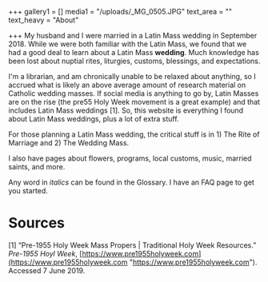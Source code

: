 +++
gallery1 = []
media1 = "/uploads/_MG_0505.JPG"
text_area = ""
text_heavy = "About"

+++
My husband and I were married in a Latin Mass wedding in September 2018. While we were both familiar with the Latin Mass, we found that we had a good deal to learn about a Latin Mass **wedding**. Much knowledge has been lost about nuptial rites, liturgies, customs, blessings, and expectations.

I'm a librarian, and am chronically unable to be relaxed about anything, so I accrued what is likely an above average amount of research material on Catholic wedding masses. If social media is anything to go by, Latin Masses are on the rise (the pre55 Holy Week movement is a great example) and that includes Latin Mass weddings \[1\]. So, this website is everything I found about Latin Mass weddings, plus a lot of extra stuff.

For those planning a Latin Mass wedding, the critical stuff is in 1) The Rite of Marriage and 2) The Wedding Mass.

I also have pages about flowers, programs, local customs, music, married saints, and more.

Any word in _italics_ can be found in the Glossary. I have an FAQ page to get you started.

# Sources 

\[1\] “Pre-1955 Holy Week Mass Propers | Traditional Holy Week Resources.” _Pre-1955 Hoyl Week_, [https://www.pre1955holyweek.com](https://www.pre1955holyweek.com "https://www.pre1955holyweek.com"). Accessed 7 June 2019.